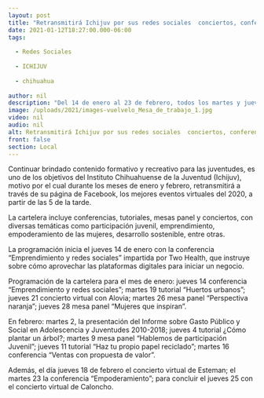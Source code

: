 ```yaml
---
layout: post
title: "Retransmitirá Ichijuv por sus redes sociales  conciertos, conferencias, tutoriales y mesas panel"
date: 2021-01-12T18:27:00.000-06:00
tags:
  
  - Redes Sociales
  
  - ICHIJUV
  
  - chihuahua
  
author: nil
description: "Del 14 de enero al 23 de febrero, todos los martes y jueves a partir de las 5 de la tarde, las y los jóvenes podrán volver a disfrutar de las actividades virtuales que se desarrollaron en 2020"
image: /uploads/2021/images-vuelvelo_Mesa_de_trabajo_1.jpg
video: nil
audio: nil
alt: Retransmitirá Ichijuv por sus redes sociales  conciertos, conferencias, tutoriales y mesas panel
front: false
section: Local
---
```


Continuar brindado contenido formativo y recreativo para las juventudes, es uno de los objetivos del Instituto Chihuahuense de la Juventud (Ichijuv), motivo por el cual durante los meses de enero y febrero, retransmitirá a través de su página de Facebook, los mejores eventos virtuales del 2020, a partir de las 5 de la tarde.

La cartelera incluye conferencias, tutoriales, mesas panel y conciertos, con diversas temáticas como participación juvenil, emprendimiento, empoderamiento de las mujeres, desarrollo sostenible, entre otras.

La programación inicia el jueves 14 de enero con la conferencia “Emprendimiento y redes sociales” impartida por Two Health, que instruye sobre cómo aprovechar las plataformas digitales para iniciar un negocio.

Programación de la cartelera para el mes de enero: jueves 14 conferencia “Emprendimiento y redes sociales”; martes 19 tutorial “Huertos urbanos”; jueves 21 concierto virtual con Alovia; martes 26 mesa panel “Perspectiva naranja”; jueves 28 mesa panel “Mujeres que inspiran”.

En febrero: martes 2, la presentación del Informe sobre Gasto Público y Social en Adolescencia y Juventudes 2010-2018; jueves 4 tutorial ¿Cómo plantar un árbol?; martes 9 mesa panel “Hablemos de participación Juvenil”; jueves 11 tutorial “Haz tu propio papel reciclado”; martes 16 conferencia “Ventas con propuesta de valor”.

Además, el día jueves 18 de febrero el concierto virtual de Esteman; el martes 23 la conferencia “Empoderamiento”; para concluir el jueves 25 con el concierto virtual de Caloncho.